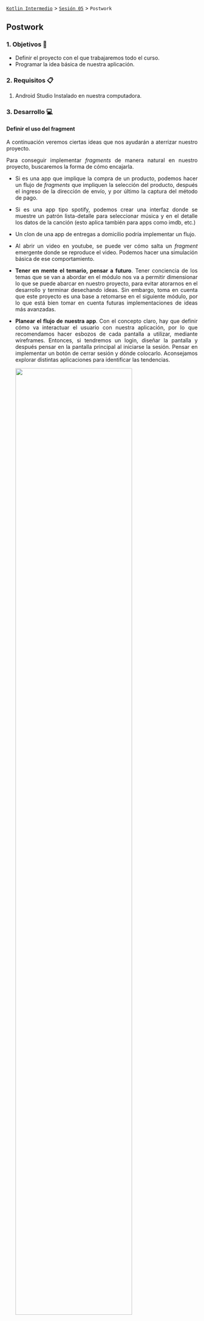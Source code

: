[`Kotlin Intermedio`](../../Readme.md) > [`Sesión 05`](../Readme.md) > `Postwork`

## Postwork

<div style="text-align: justify;">

### 1. Objetivos :dart:

- Definir el proyecto con el que trabajaremos todo el curso.
- Programar la idea básica de nuestra aplicación.

### 2. Requisitos :clipboard:

1. Android Studio Instalado en nuestra computadora.


### 3. Desarrollo :computer:

#### Definir el uso del fragment

A continuación veremos ciertas ideas que nos ayudarán a aterrizar nuestro proyecto.

Para conseguir implementar _fragments_ de manera natural en nuestro proyecto, buscaremos la forma de cómo encajarla.

- Si es una app que implique la compra de un producto, podemos hacer un flujo de _fragments_ que impliquen la selección del producto, después el ingreso de la dirección de envío, y por último la captura del método de pago.

- Si es una app tipo spotify, podemos crear una interfaz donde se muestre un patrón lista-detalle para seleccionar música y en el detalle los datos de la canción (esto aplica también para apps como imdb, etc.)

- Un clon de una app de entregas a domicilio podría implementar un flujo.

- Al abrir un video en youtube, se puede ver cómo salta un _fragment_ emergente donde se reproduce el video. Podemos hacer una simulación básica de ese comportamiento.

* __Tener en mente el temario, pensar a futuro__. Tener conciencia de los temas que se van a abordar en el módulo nos va a permitir dimensionar lo que se puede abarcar en nuestro proyecto, para evitar atorarnos en el desarrollo y terminar desechando ideas. Sin embargo, toma en cuenta que este proyecto es una base a retomarse en el siguiente módulo, por lo que está bien tomar en cuenta futuras implementaciones de ideas más avanzadas. 

* __Planear el flujo de nuestra app__. Con el concepto claro, hay que definir cómo va interactuar el usuario con nuestra aplicación, por lo que recomendamos hacer esbozos de cada pantalla a utilizar, mediante wireframes. Entonces, si tendremos un login, diseñar la pantalla y después pensar en la pantalla principal al iniciarse la sesión. Pensar en implementar un botón de cerrar sesión y dónde colocarlo. Aconsejamos explorar distintas aplicaciones para identificar las tendencias.

   <img src="images/wireframe.png" align="center" width="80%"> 


### Tips

El uso del ___DialogFrament___ es permitido en este módulo, en [Este artículo](https://guides.codepath.com/android/using-dialogfragment) se explica un poco más de cómo implementarlo (el lenguaje es Java, pero es bastante comprensible).









[`Anterior`](../Readme.md#Proyecto) | [`Siguiente`](../../Sesion-06)

</div>
